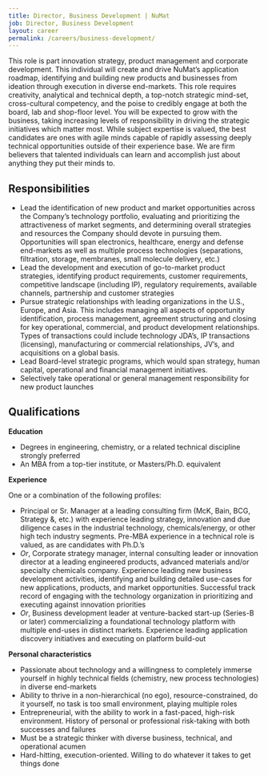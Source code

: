 ```yaml
---
title: Director, Business Development | NuMat
job: Director, Business Development
layout: career
permalink: /careers/business-development/
---
```


This role is part innovation strategy, product management and corporate development. This individual will create and drive NuMat’s application roadmap, identifying and building new products and businesses from ideation through execution in diverse end-markets. This role requires creativity, analytical and technical depth, a top-notch strategic mind-set, cross-cultural competency, and the poise to credibly engage at both the board, lab and shop-floor level. You will be expected to grow with the business, taking increasing levels of responsibility in driving the strategic initiatives which matter most. While subject expertise is valued, the best candidates are ones with agile minds capable of rapidly assessing deeply technical opportunities outside of their experience base. We are firm believers that talented individuals can learn and accomplish just about anything they put their minds to.

## Responsibilities

*	Lead the identification of new product and market opportunities across the Company’s technology portfolio, evaluating and prioritizing the attractiveness of market segments, and determining overall strategies and resources the Company should devote in pursuing them. Opportunities will span electronics, healthcare, energy and defense end-markets as well as multiple process technologies (separations, filtration, storage, membranes, small molecule delivery, etc.)
*	Lead the development and execution of go-to-market product strategies, identifying product requirements, customer requirements, competitive landscape (including IP), regulatory requirements, available channels, partnership and customer strategies
*	Pursue strategic relationships with leading organizations in the U.S., Europe, and Asia. This includes managing all aspects of opportunity identification, process management, agreement structuring and closing for key operational, commercial, and product development relationships. Types of transactions could include technology JDA’s, IP transactions (licensing), manufacturing or commercial relationships, JV’s, and acquisitions on a global basis.
*	Lead Board-level strategic programs, which would span strategy, human capital, operational and financial management initiatives.
*	Selectively take operational or general management responsibility for new product launches

## Qualifications

**Education**
* Degrees in engineering, chemistry, or a related technical discipline strongly preferred
* An MBA from a top-tier institute, or Masters/Ph.D. equivalent

 **Experience**

One or a combination of the following profiles:
* Principal or Sr. Manager at a leading consulting firm (McK, Bain, BCG, Strategy &, etc.) with experience leading strategy, innovation and due diligence cases in the industrial technology, chemicals/energy, or other high tech industry segments. Pre-MBA experience in a technical role is valued, as are candidates with Ph.D.’s
*	*Or*, Corporate strategy manager, internal consulting leader or innovation director at a leading engineered products, advanced materials and/or specialty chemicals company. Experience leading new business development activities, identifying and building detailed use-cases for new applications, products, and market opportunities. Successful track record of engaging with the technology organization in prioritizing and executing against innovation priorities
*	*Or*, Business development leader at venture-backed start-up (Series-B or later) commercializing a foundational technology platform with multiple end-uses in distinct markets. Experience leading application discovery initiatives and executing on platform build-out

**Personal characteristics**
*	Passionate about technology and a willingness to completely immerse yourself in highly technical fields (chemistry, new process technologies) in diverse end-markets
*	Ability to thrive in a non-hierarchical (no ego), resource-constrained, do it yourself, no task is too small environment, playing multiple roles
*	Entrepreneurial, with the ability to work in a fast-paced, high-risk environment. History of personal or professional risk-taking with both successes and failures
*	Must be a strategic thinker with diverse business, technical, and operational acumen
*	Hard-hitting, execution-oriented. Willing to do whatever it takes to get things done
